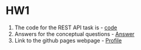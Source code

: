 # HW1
1. The code for the REST API task is - [code](script.js)
2. Answers for the conceptual questions - [Answer](Answers.md)
3. Link to the github pages webpage - [Profile](https://pages.github.ncsu.edu/nsakhal/HW1/)

